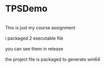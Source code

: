 # TPSDemo
<br/>This is just my course assignment</br>
<br/>i packaged 2 executable file</br>
<br/>you can see them in release</br>
<br/>the project file is packaged to generate win64</br>
